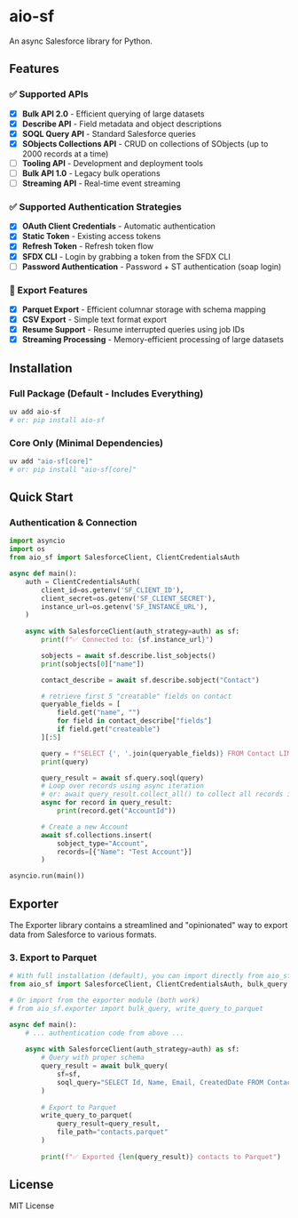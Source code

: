 # aio-sf

An async Salesforce library for Python.

## Features

### ✅ Supported APIs
- [x] **Bulk API 2.0** - Efficient querying of large datasets
- [x] **Describe API** - Field metadata and object descriptions
- [x] **SOQL Query API** - Standard Salesforce queries
- [x] **SObjects Collections API** - CRUD on collections of SObjects (up to 2000 records at a time)
- [ ] **Tooling API** - Development and deployment tools
- [ ] **Bulk API 1.0** - Legacy bulk operations
- [ ] **Streaming API** - Real-time event streaming

### ✅ Supported Authentication Strategies
- [x] **OAuth Client Credentials** - Automatic authentication
- [x] **Static Token** - Existing access tokens
- [x] **Refresh Token** - Refresh token flow
- [x] **SFDX CLI** - Login by grabbing a token from the SFDX CLI
- [ ] **Password Authentication** - Password + ST authentication (soap login)

### 🚀 Export Features
- [x] **Parquet Export** - Efficient columnar storage with schema mapping
- [x] **CSV Export** - Simple text format export
- [x] **Resume Support** - Resume interrupted queries using job IDs
- [x] **Streaming Processing** - Memory-efficient processing of large datasets

## Installation

### Full Package (Default - Includes Everything)
```bash
uv add aio-sf
# or: pip install aio-sf
```

### Core Only (Minimal Dependencies)
```bash
uv add "aio-sf[core]"
# or: pip install "aio-sf[core]"
```

## Quick Start

### Authentication & Connection
```python
import asyncio
import os
from aio_sf import SalesforceClient, ClientCredentialsAuth

async def main():
    auth = ClientCredentialsAuth(
        client_id=os.getenv('SF_CLIENT_ID'),
        client_secret=os.getenv('SF_CLIENT_SECRET'),
        instance_url=os.getenv('SF_INSTANCE_URL'),
    )
    
    async with SalesforceClient(auth_strategy=auth) as sf:
        print(f"✅ Connected to: {sf.instance_url}")

        sobjects = await sf.describe.list_sobjects()
        print(sobjects[0]["name"])

        contact_describe = await sf.describe.sobject("Contact")

        # retrieve first 5 "creatable" fields on contact
        queryable_fields = [
            field.get("name", "")
            for field in contact_describe["fields"]
            if field.get("createable")
        ][:5]

        query = f"SELECT {', '.join(queryable_fields)} FROM Contact LIMIT 5"
        print(query)

        query_result = await sf.query.soql(query)
        # Loop over records using async iteration
        # or: await query_result.collect_all() to collect all records into a list
        async for record in query_result:
            print(record.get("AccountId"))

        # Create a new Account
        await sf.collections.insert(
            sobject_type="Account",
            records=[{"Name": "Test Account"}]
        )

asyncio.run(main())
```



## Exporter

The Exporter library contains a streamlined and "opinionated" way to export data from Salesforce to various formats.  


### 3. Export to Parquet
```python
# With full installation (default), you can import directly from aio_sf
from aio_sf import SalesforceClient, ClientCredentialsAuth, bulk_query, write_query_to_parquet

# Or import from the exporter module (both work)
# from aio_sf.exporter import bulk_query, write_query_to_parquet

async def main():
    # ... authentication code from above ...
    
    async with SalesforceClient(auth_strategy=auth) as sf:
        # Query with proper schema
        query_result = await bulk_query(
            sf=sf,
            soql_query="SELECT Id, Name, Email, CreatedDate FROM Contact"
        )
        
        # Export to Parquet
        write_query_to_parquet(
            query_result=query_result,
            file_path="contacts.parquet"
        )
        
        print(f"✅ Exported {len(query_result)} contacts to Parquet")
```


## License

MIT License